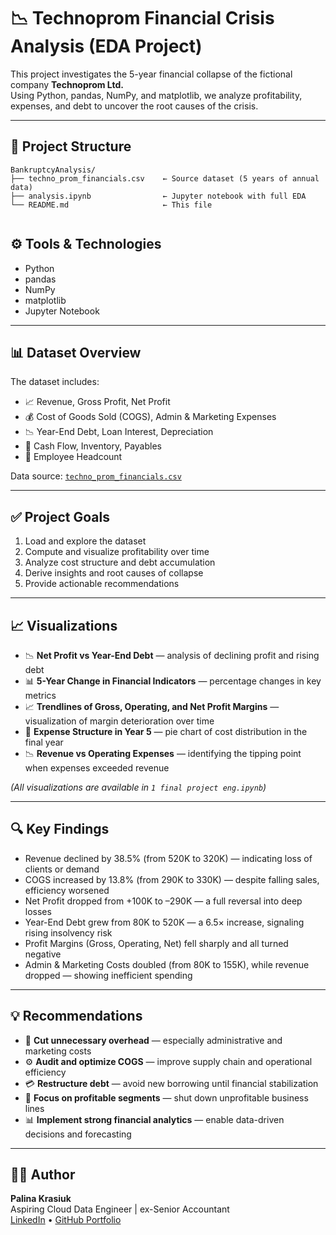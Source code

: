 # 📉 Technoprom Financial Crisis Analysis (EDA Project)

This project investigates the 5-year financial collapse of the fictional company **Technoprom Ltd.**  
Using Python, pandas, NumPy, and matplotlib, we analyze profitability, expenses, and debt to uncover the root causes of the crisis.

---

## 📁 Project Structure

```
BankruptcyAnalysis/
├── techno_prom_financials.csv    ← Source dataset (5 years of annual data)
├── analysis.ipynb                ← Jupyter notebook with full EDA
└── README.md                     ← This file


```

## ⚙️ Tools & Technologies

- Python  
- pandas  
- NumPy  
- matplotlib  
- Jupyter Notebook  

---

## 📊 Dataset Overview

The dataset includes:
- 📈 Revenue, Gross Profit, Net Profit
- 💰 Cost of Goods Sold (COGS), Admin & Marketing Expenses
- 📉 Year-End Debt, Loan Interest, Depreciation
- 🧾 Cash Flow, Inventory, Payables
- 👥 Employee Headcount

Data source: [`techno_prom_financials.csv`](techno_prom_financials.csv)

---

## ✅ Project Goals

1. Load and explore the dataset  
2. Compute and visualize profitability over time  
3. Analyze cost structure and debt accumulation  
4. Derive insights and root causes of collapse  
5. Provide actionable recommendations

---

## 📈 Visualizations

- 📉 **Net Profit vs Year-End Debt** — analysis of declining profit and rising debt  
- 📊 **5-Year Change in Financial Indicators** — percentage changes in key metrics  
- 📈 **Trendlines of Gross, Operating, and Net Profit Margins** — visualization of margin deterioration over time  
- 🥧 **Expense Structure in Year 5** — pie chart of cost distribution in the final year  
- 📉 **Revenue vs Operating Expenses** — identifying the tipping point when expenses exceeded revenue  

*(All visualizations are available in `1 final project eng.ipynb`)*


---

## 🔍 Key Findings
-  Revenue declined by 38.5% (from 520K to 320K) — indicating loss of clients or demand
-  COGS increased by 13.8% (from 290K to 330K) — despite falling sales, efficiency worsened
-  Net Profit dropped from +100K to –290K — a full reversal into deep losses
-  Year-End Debt grew from 80K to 520K — a 6.5× increase, signaling rising insolvency risk
-  Profit Margins (Gross, Operating, Net) fell sharply and all turned negative
-  Admin & Marketing Costs doubled (from 80K to 155K), while revenue dropped — showing inefficient spending

---

## 💡 Recommendations

- 🧾 **Cut unnecessary overhead** — especially administrative and marketing costs  
- ⚙️ **Audit and optimize COGS** — improve supply chain and operational efficiency  
- 💳 **Restructure debt** — avoid new borrowing until financial stabilization  
- 🎯 **Focus on profitable segments** — shut down unprofitable business lines  
- 📊 **Implement strong financial analytics** — enable data-driven decisions and forecasting

---

## 👩‍💻 Author

**Palina Krasiuk**  
Aspiring Cloud Data Engineer | ex-Senior Accountant  
[LinkedIn](https://www.linkedin.com/in/palina-krasiuk-954404372/) • [GitHub Portfolio](https://github.com/CloudDataPalina)

